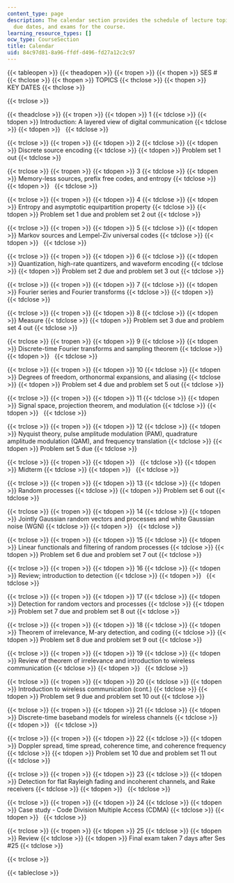 ```yaml
---
content_type: page
description: The calendar section provides the schedule of lecture topics, assignment
  due dates, and exams for the course.
learning_resource_types: []
ocw_type: CourseSection
title: Calendar
uid: 84c97d81-8a96-ffdf-d496-fd27a12c2c97
---
```


{{< tableopen >}}
{{< theadopen >}}
{{< tropen >}}
{{< thopen >}}
SES #
{{< thclose >}}
{{< thopen >}}
TOPICS
{{< thclose >}}
{{< thopen >}}
KEY DATES
{{< thclose >}}

{{< trclose >}}

{{< theadclose >}}
{{< tropen >}}
{{< tdopen >}}
1
{{< tdclose >}}
{{< tdopen >}}
Introduction: A layered view of digital communication
{{< tdclose >}}
{{< tdopen >}}
 
{{< tdclose >}}

{{< trclose >}}
{{< tropen >}}
{{< tdopen >}}
2
{{< tdclose >}}
{{< tdopen >}}
Discrete source encoding
{{< tdclose >}}
{{< tdopen >}}
Problem set 1 out
{{< tdclose >}}

{{< trclose >}}
{{< tropen >}}
{{< tdopen >}}
3
{{< tdclose >}}
{{< tdopen >}}
Memory-less sources, prefix free codes, and entropy
{{< tdclose >}}
{{< tdopen >}}
 
{{< tdclose >}}

{{< trclose >}}
{{< tropen >}}
{{< tdopen >}}
4
{{< tdclose >}}
{{< tdopen >}}
Entropy and asymptotic equipartition property
{{< tdclose >}}
{{< tdopen >}}
Problem set 1 due and problem set 2 out
{{< tdclose >}}

{{< trclose >}}
{{< tropen >}}
{{< tdopen >}}
5
{{< tdclose >}}
{{< tdopen >}}
Markov sources and Lempel-Ziv universal codes
{{< tdclose >}}
{{< tdopen >}}
 
{{< tdclose >}}

{{< trclose >}}
{{< tropen >}}
{{< tdopen >}}
6
{{< tdclose >}}
{{< tdopen >}}
Quantization, high-rate quantizers, and waveform encoding
{{< tdclose >}}
{{< tdopen >}}
Problem set 2 due and problem set 3 out
{{< tdclose >}}

{{< trclose >}}
{{< tropen >}}
{{< tdopen >}}
7
{{< tdclose >}}
{{< tdopen >}}
Fourier series and Fourier transforms
{{< tdclose >}}
{{< tdopen >}}
 
{{< tdclose >}}

{{< trclose >}}
{{< tropen >}}
{{< tdopen >}}
8
{{< tdclose >}}
{{< tdopen >}}
Measure
{{< tdclose >}}
{{< tdopen >}}
Problem set 3 due and problem set 4 out
{{< tdclose >}}

{{< trclose >}}
{{< tropen >}}
{{< tdopen >}}
9
{{< tdclose >}}
{{< tdopen >}}
Discrete-time Fourier transforms and sampling theorem
{{< tdclose >}}
{{< tdopen >}}
 
{{< tdclose >}}

{{< trclose >}}
{{< tropen >}}
{{< tdopen >}}
10
{{< tdclose >}}
{{< tdopen >}}
Degrees of freedom, orthonormal expansions, and aliasing
{{< tdclose >}}
{{< tdopen >}}
Problem set 4 due and problem set 5 out
{{< tdclose >}}

{{< trclose >}}
{{< tropen >}}
{{< tdopen >}}
11
{{< tdclose >}}
{{< tdopen >}}
Signal space, projection theorem, and modulation
{{< tdclose >}}
{{< tdopen >}}
 
{{< tdclose >}}

{{< trclose >}}
{{< tropen >}}
{{< tdopen >}}
12
{{< tdclose >}}
{{< tdopen >}}
Nyquist theory, pulse amplitude modulation (PAM), quadrature amplitude modulation (QAM), and frequency translation
{{< tdclose >}}
{{< tdopen >}}
Problem set 5 due
{{< tdclose >}}

{{< trclose >}}
{{< tropen >}}
{{< tdopen >}}
 
{{< tdclose >}}
{{< tdopen >}}
Midterm
{{< tdclose >}}
{{< tdopen >}}
 
{{< tdclose >}}

{{< trclose >}}
{{< tropen >}}
{{< tdopen >}}
13
{{< tdclose >}}
{{< tdopen >}}
Random processes
{{< tdclose >}}
{{< tdopen >}}
Problem set 6 out
{{< tdclose >}}

{{< trclose >}}
{{< tropen >}}
{{< tdopen >}}
14
{{< tdclose >}}
{{< tdopen >}}
Jointly Gaussian random vectors and processes and white Gaussian noise (WGN)
{{< tdclose >}}
{{< tdopen >}}
 
{{< tdclose >}}

{{< trclose >}}
{{< tropen >}}
{{< tdopen >}}
15
{{< tdclose >}}
{{< tdopen >}}
Linear functionals and filtering of random processes
{{< tdclose >}}
{{< tdopen >}}
Problem set 6 due and problem set 7 out
{{< tdclose >}}

{{< trclose >}}
{{< tropen >}}
{{< tdopen >}}
16
{{< tdclose >}}
{{< tdopen >}}
Review; introduction to detection
{{< tdclose >}}
{{< tdopen >}}
 
{{< tdclose >}}

{{< trclose >}}
{{< tropen >}}
{{< tdopen >}}
17
{{< tdclose >}}
{{< tdopen >}}
Detection for random vectors and processes
{{< tdclose >}}
{{< tdopen >}}
Problem set 7 due and problem set 8 out
{{< tdclose >}}

{{< trclose >}}
{{< tropen >}}
{{< tdopen >}}
18
{{< tdclose >}}
{{< tdopen >}}
Theorem of irrelevance, M-ary detection, and coding
{{< tdclose >}}
{{< tdopen >}}
Problem set 8 due and problem set 9 out
{{< tdclose >}}

{{< trclose >}}
{{< tropen >}}
{{< tdopen >}}
19
{{< tdclose >}}
{{< tdopen >}}
Review of theorem of irrelevance and introduction to wireless communication
{{< tdclose >}}
{{< tdopen >}}
 
{{< tdclose >}}

{{< trclose >}}
{{< tropen >}}
{{< tdopen >}}
20
{{< tdclose >}}
{{< tdopen >}}
Introduction to wireless communication (cont.)
{{< tdclose >}}
{{< tdopen >}}
Problem set 9 due and problem set 10 out
{{< tdclose >}}

{{< trclose >}}
{{< tropen >}}
{{< tdopen >}}
21
{{< tdclose >}}
{{< tdopen >}}
Discrete-time baseband models for wireless channels
{{< tdclose >}}
{{< tdopen >}}
 
{{< tdclose >}}

{{< trclose >}}
{{< tropen >}}
{{< tdopen >}}
22
{{< tdclose >}}
{{< tdopen >}}
Doppler spread, time spread, coherence time, and coherence frequency
{{< tdclose >}}
{{< tdopen >}}
Problem set 10 due and problem set 11 out
{{< tdclose >}}

{{< trclose >}}
{{< tropen >}}
{{< tdopen >}}
23
{{< tdclose >}}
{{< tdopen >}}
Detection for flat Rayleigh fading and incoherent channels, and Rake receivers
{{< tdclose >}}
{{< tdopen >}}
 
{{< tdclose >}}

{{< trclose >}}
{{< tropen >}}
{{< tdopen >}}
24
{{< tdclose >}}
{{< tdopen >}}
Case study - Code Division Multiple Access (CDMA)
{{< tdclose >}}
{{< tdopen >}}
 
{{< tdclose >}}

{{< trclose >}}
{{< tropen >}}
{{< tdopen >}}
25
{{< tdclose >}}
{{< tdopen >}}
Review
{{< tdclose >}}
{{< tdopen >}}
Final exam taken 7 days after Ses #25
{{< tdclose >}}

{{< trclose >}}

{{< tableclose >}}
